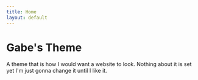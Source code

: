 ```yaml
---
title: Home
layout: default
---
```


# Gabe's Theme
A theme that is how I would want a website to look. Nothing about it is set yet I'm just gonna change it until I like it.

